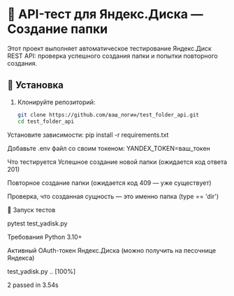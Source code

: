 # 📁 API-тест для Яндекс.Диска — Создание папки

Этот проект выполняет автоматическое тестирование Яндекс.Диск REST API: проверка успешного создания папки и попытки повторного создания.

## 🚀 Установка

1. Клонируйте репозиторий:
   ```bash
   git clone https://github.com/ваш_логин/test_folder_api.git
   cd test_folder_api

Установите зависимости:
pip install -r requirements.txt

Добавьте .env файл со своим токеном:
YANDEX_TOKEN=ваш_токен

Что тестируется
Успешное создание новой папки (ожидается код ответа 201)

Повторное создание папки (ожидается код 409 — уже существует)

Проверка, что созданная сущность — это именно папка (type == 'dir')

🧪 Запуск тестов

pytest test_yadisk.py

Требования
Python 3.10+

Активный OAuth-токен Яндекс.Диска (можно получить на песочнице Яндекса)

test_yadisk.py ..                          [100%]

2 passed in 3.54s



